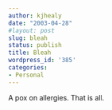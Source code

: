 ```yaml
---
author: kjhealy
date: "2003-04-28"
#layout: post
slug: bleah
status: publish
title: Bleah
wordpress_id: '385'
categories:
- Personal
---
```


A pox on allergies. That is all.
